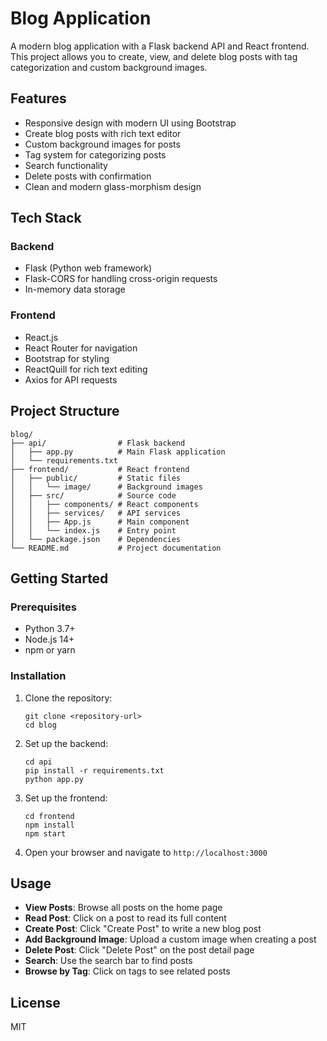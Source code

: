 # Blog Application

A modern blog application with a Flask backend API and React frontend. This project allows you to create, view, and delete blog posts with tag categorization and custom background images.

## Features

- Responsive design with modern UI using Bootstrap
- Create blog posts with rich text editor
- Custom background images for posts
- Tag system for categorizing posts
- Search functionality
- Delete posts with confirmation
- Clean and modern glass-morphism design

## Tech Stack

### Backend
- Flask (Python web framework)
- Flask-CORS for handling cross-origin requests
- In-memory data storage
 
### Frontend
- React.js
- React Router for navigation
- Bootstrap for styling
- ReactQuill for rich text editing
- Axios for API requests

## Project Structure

```
blog/
├── api/                # Flask backend
│   ├── app.py          # Main Flask application
│   └── requirements.txt
├── frontend/           # React frontend
│   ├── public/         # Static files
│   │   └── image/      # Background images
│   ├── src/            # Source code
│   │   ├── components/ # React components
│   │   ├── services/   # API services
│   │   ├── App.js      # Main component
│   │   └── index.js    # Entry point
│   └── package.json    # Dependencies
└── README.md           # Project documentation
```

## Getting Started

### Prerequisites

- Python 3.7+
- Node.js 14+
- npm or yarn

### Installation

1. Clone the repository:
   ```
   git clone <repository-url>
   cd blog
   ```

2. Set up the backend:
   ```
   cd api
   pip install -r requirements.txt
   python app.py
   ```

3. Set up the frontend:
   ```
   cd frontend
   npm install
   npm start
   ```

4. Open your browser and navigate to `http://localhost:3000`

## Usage

- **View Posts**: Browse all posts on the home page
- **Read Post**: Click on a post to read its full content
- **Create Post**: Click "Create Post" to write a new blog post
- **Add Background Image**: Upload a custom image when creating a post
- **Delete Post**: Click "Delete Post" on the post detail page
- **Search**: Use the search bar to find posts
- **Browse by Tag**: Click on tags to see related posts

## License

MIT 